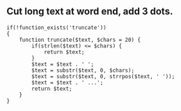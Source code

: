 ## Cut long text at word end, add 3 dots.


    if(!function_exists('truncate'))
    {
        function truncate($text, $chars = 20) {
            if(strlen($text) <= $chars) {
                return $text;
            }
            $text = $text . ' ';
            $text = substr($text, 0, $chars);
            $text = substr($text, 0, strrpos($text, ' '));
            $text = $text . ' ...';
            return $text;
        }
    }
